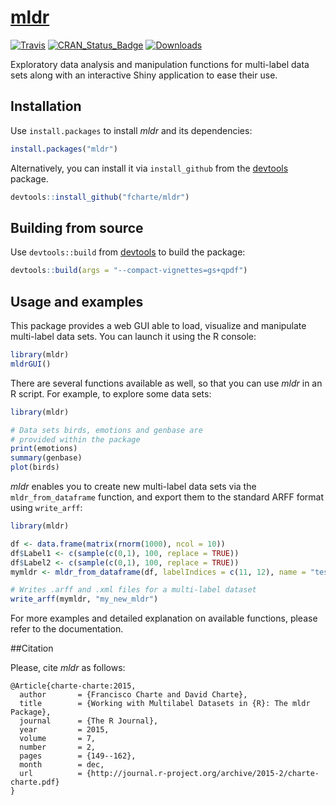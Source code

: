 [mldr](https://fcharte.github.io/mldr)
====

[![Travis](https://img.shields.io/travis/fcharte/mldr/master.svg)](https://travis-ci.org/fcharte/mldr/)
[![CRAN_Status_Badge](http://www.r-pkg.org/badges/version/mldr)](https://cran.r-project.org/web/packages/mldr/)
[![Downloads](http://cranlogs.r-pkg.org/badges/mldr)](https://cran.rstudio.com/web/packages/mldr/)

Exploratory data analysis and manipulation functions for multi-label data sets along
with an interactive Shiny application to ease their use.

## Installation

Use `install.packages` to install *mldr* and its dependencies:

```R
install.packages("mldr")
```

Alternatively, you can install it via `install_github` from the
[devtools](https://github.com/hadley/devtools) package.

```R
devtools::install_github("fcharte/mldr")
```

## Building from source

Use `devtools::build` from [devtools](https://github.com/hadley/devtools)
to build the package:

```R
devtools::build(args = "--compact-vignettes=gs+qpdf")
```

## Usage and examples

This package provides a web GUI able to load, visualize and manipulate
multi-label data sets. You can launch it using the R console:

```R
library(mldr)
mldrGUI()
```

There are several functions available as well, so that you can
use *mldr* in an R script. For example, to explore some data sets:

```R
library(mldr)

# Data sets birds, emotions and genbase are
# provided within the package
print(emotions)
summary(genbase)
plot(birds)
```

*mldr* enables you to create new multi-label data sets via the
`mldr_from_dataframe` function, and export them to the standard
ARFF format using `write_arff`:

```R
library(mldr)

df <- data.frame(matrix(rnorm(1000), ncol = 10))
df$Label1 <- c(sample(c(0,1), 100, replace = TRUE))
df$Label2 <- c(sample(c(0,1), 100, replace = TRUE))
mymldr <- mldr_from_dataframe(df, labelIndices = c(11, 12), name = "testMLDR")

# Writes .arff and .xml files for a multi-label dataset
write_arff(mymldr, "my_new_mldr")
```

For more examples and detailed explanation on available functions,
please refer to the documentation.

##Citation

Please, cite *mldr* as follows:

```
@Article{charte-charte:2015,
  author       = {Francisco Charte and David Charte}, 
  title        = {Working with Multilabel Datasets in {R}: The mldr Package}, 
  journal      = {The R Journal},
  year         = 2015,
  volume       = 7,
  number       = 2,
  pages        = {149--162},
  month        = dec,
  url          = {http://journal.r-project.org/archive/2015-2/charte-charte.pdf}
}
```
